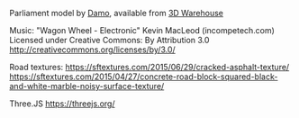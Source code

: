 

Parliament model by [Damo](https://3dwarehouse.sketchup.com/user/0319491755264223266044156/Damo?nav=models), available from [3D Warehouse](https://3dwarehouse.sketchup.com/model/ee4e100e950bc57df8b758b99bd30e5b/Houses-of-Parliament)

Music: "Wagon Wheel - Electronic"
Kevin MacLeod (incompetech.com)
Licensed under Creative Commons: By Attribution 3.0
http://creativecommons.org/licenses/by/3.0/

Road textures:
https://sftextures.com/2015/06/29/cracked-asphalt-texture/
https://sftextures.com/2015/04/27/concrete-road-block-squared-black-and-white-marble-noisy-surface-texture/

Three.JS https://threejs.org/